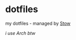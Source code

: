# dotfiles

my dotfiles - managed by [Stow](https://www.gnu.org/software/stow/)<br>

_i use Arch btw_
